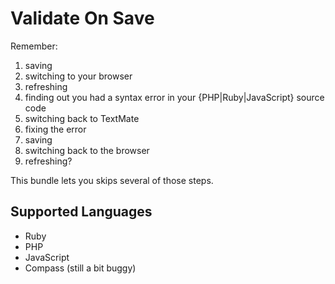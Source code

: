 Validate On Save
================

Remember:

  1. saving
  2. switching to your browser
  3. refreshing 
  4. finding out you had a syntax error in your {PHP|Ruby|JavaScript} source code
  5. switching back to TextMate
  6. fixing the error
  7. saving
  8. switching back to the browser
  9. refreshing?

This bundle lets you skips several of those steps.

Supported Languages
-------------------

  * Ruby
  * PHP
  * JavaScript
  * Compass (still a bit buggy) 